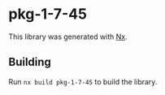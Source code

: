 # pkg-1-7-45

This library was generated with [Nx](https://nx.dev).

## Building

Run `nx build pkg-1-7-45` to build the library.
